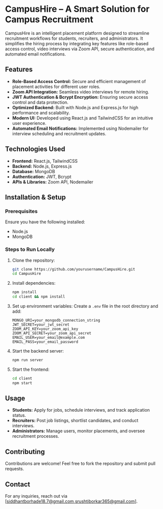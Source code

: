# CampusHire – A Smart Solution for Campus Recruitment

CampusHire is an intelligent placement platform designed to streamline recruitment workflows for students, recruiters, and administrators. It simplifies the hiring process by integrating key features like role-based access control, video interviews via Zoom API, secure authentication, and automated email notifications.

## Features
- **Role-Based Access Control:** Secure and efficient management of placement activities for different user roles.
- **Zoom API Integration:** Seamless video interviews for remote hiring.
- **JWT Authentication & Bcrypt Encryption:** Ensuring secure access control and data protection.
- **Optimized Backend:** Built with Node.js and Express.js for high performance and scalability.
- **Modern UI:** Developed using React.js and TailwindCSS for an intuitive user experience.
- **Automated Email Notifications:** Implemented using Nodemailer for interview scheduling and recruitment updates.

## Technologies Used
- **Frontend:** React.js, TailwindCSS
- **Backend:** Node.js, Express.js
- **Database:** MongoDB
- **Authentication:** JWT, Bcrypt
- **APIs & Libraries:** Zoom API, Nodemailer

## Installation & Setup

### Prerequisites
Ensure you have the following installed:
- Node.js
- MongoDB

### Steps to Run Locally
1. Clone the repository:
   ```sh
   git clone https://github.com/yourusername/CampusHire.git
   cd CampusHire
   ```

2. Install dependencies:
   ```sh
   npm install
   cd client && npm install
   ```

3. Set up environment variables:
   Create a `.env` file in the root directory and add:
   ```env
   MONGO_URI=your_mongodb_connection_string
   JWT_SECRET=your_jwt_secret
   ZOOM_API_KEY=your_zoom_api_key
   ZOOM_API_SECRET=your_zoom_api_secret
   EMAIL_USER=your_email@example.com
   EMAIL_PASS=your_email_password
   ```

4. Start the backend server:
   ```sh
   npm run server
   ```

5. Start the frontend:
   ```sh
   cd client
   npm start
   ```

## Usage
- **Students:** Apply for jobs, schedule interviews, and track application status.
- **Recruiters:** Post job listings, shortlist candidates, and conduct interviews.
- **Administrators:** Manage users, monitor placements, and oversee recruitment processes.

## Contributing
Contributions are welcome! Feel free to fork the repository and submit pull requests.


## Contact
For any inquiries, reach out via [siddhantborhade18.7@gmail.com,srushtiborkar365@gmail.com].
